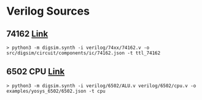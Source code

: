 # Verilog Sources

## 74162 [Link](https://github.com/TimRudy/ice-chips-verilog)
```
> python3 -m digsim.synth -i verilog/74xx/74162.v -o src/digsim/circuit/components/ic/74162.json -t ttl_74162
```

## 6502 CPU [Link](https://github.com/Arlet/verilog-6502)
```
> python3 -m digsim.synth -i verilog/6502/ALU.v verilog/6502/cpu.v -o examples/yosys_6502/6502.json -t cpu
```
